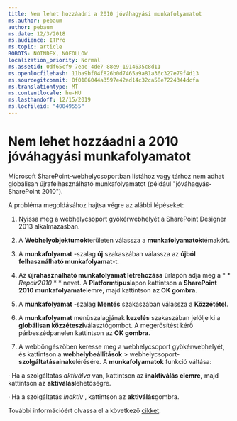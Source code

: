 ```yaml
---
title: Nem lehet hozzáadni a 2010 jóváhagyási munkafolyamatot
ms.author: pebaum
author: pebaum
ms.date: 12/3/2018
ms.audience: ITPro
ms.topic: article
ROBOTS: NOINDEX, NOFOLLOW
localization_priority: Normal
ms.assetid: 0df65cf9-7eae-4de7-88e9-1914635c8d11
ms.openlocfilehash: 11ba9bf04f826b0d7465a9a81a36c327e79f4d13
ms.sourcegitcommit: 0f0186044a3597e42ad14c32ca58e7224344dcfa
ms.translationtype: MT
ms.contentlocale: hu-HU
ms.lasthandoff: 12/15/2019
ms.locfileid: "40049555"
---
```

# <a name="unable-to-add-2010-approval-workflow"></a>Nem lehet hozzáadni a 2010 jóváhagyási munkafolyamatot

Microsoft SharePoint-webhelycsoportban listához vagy tárhoz nem adhat globálisan újrafelhasználható munkafolyamatot (például "jóváhagyás-SharePoint 2010").
  
A probléma megoldásához hajtsa végre az alábbi lépéseket: 
  
1. Nyissa meg a webhelycsoport gyökérwebhelyét a SharePoint Designer 2013 alkalmazásban.
  
2. A **Webhelyobjektumok**területen válassza a **munkafolyamatok**témakört. 
  
3. A **munkafolyamat** -szalag **új** szakaszában válassza az **újból felhasználható munkafolyamat**-t. 
  
4. Az **újrahasználható munkafolyamat létrehozása** űrlapon adja meg a * * *Repair2010* * * nevet. A **Platformtípus**lapon kattintson a **SharePoint 2010 munkafolyamat**elemre, majd kattintson **az OK gombra**. 
  
1. A **munkafolyamat** -szalag **Mentés** szakaszában válassza a **Közzététel**. 
  
2. A **munkafolyamat** menüszalagjának **kezelés** szakaszában jelölje ki a **globálisan közzéteszi**választógombot. A megerősítést kérő párbeszédpanelen kattintson az **OK gombra**. 
  
3. A webböngészőben keresse meg a webhelycsoport gyökérwebhelyét, és kattintson a **webhelybeállítások** \> webhelycsoport- **szolgáltatásainak**elérésére. A **munkafolyamatok** funkció váltása: 
  
· Ha a szolgáltatás *aktiválva* van, kattintson az **inaktiválás elemre,** majd kattintson az **aktiválás**lehetőségre. 
  
· Ha a szolgáltatás *inaktív* , kattintson az **aktiválás**gombra. 
  
További információért olvassa el a következő [cikket](https://go.microsoft.com/fwlink/?linkid=2047770&amp;clcid=0x409).
  

